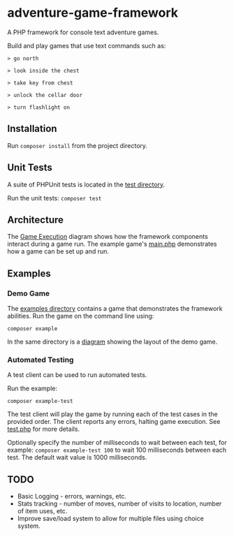 # adventure-game-framework

A PHP framework for console text adventure games.

Build and play games that use text commands such as:

```
> go north

> look inside the chest

> take key from chest

> unlock the cellar door

> turn flashlight on
```

## Installation

Run `composer install` from the project directory.

## Unit Tests

A suite of PHPUnit tests is located in the [test directory](test).

Run the unit tests:
`composer test`

## Architecture

The [Game Execution](docs/Game%20Execution.png) diagram shows how the framework components interact
during a game run. The example game's [main.php](examples/demo-game/main.php) demonstrates how a
game can be set up and run.

## Examples

### Demo Game

The [examples directory](examples/demo-game) contains a game that demonstrates the framework
abilities. Run the game on the command line using:

`composer example`

In the same directory is a [diagram](examples/demo-game/docs/Example%20Game%20Map.png) showing the
layout of the demo game.

### Automated Testing

A test client can be used to run automated tests.

Run the example:

`composer example-test`

The test client will play the game by running each of the test cases in the provided order. The
client reports any errors, halting game execution. See [test.php](examples/demo-game/test.php) for
more details.

Optionally specify the number of milliseconds to wait between each test, for
example: `composer example-test 100` to wait 100 milliseconds between each test. The default wait
value is 1000 milliseconds.

## TODO

* Basic Logging - errors, warnings, etc.
* Stats tracking - number of moves, number of visits to location, number of item uses, etc.
* Improve save/load system to allow for multiple files using choice system.
